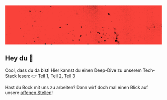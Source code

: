 ![t3n Banner](https://github.com/t3n/.github/blob/main/static/t3n_Banner.png)

## Hey du 👋

Cool, dass du da bist! Hier kannst du einen Deep-Dive zu unserem Tech-Stack lesen:
👉 [Teil 1](https://t3nbackstageblog.medium.com/deep-dive-das-ist-der-tech-stack-von-t3n-1-398d4fd1b7c0), [Teil 2](https://t3nbackstageblog.medium.com/deep-dive-das-ist-der-tech-stack-von-t3n-2-de570d52c23f), [Teil 3](https://t3nbackstageblog.medium.com/deep-dive-das-ist-der-tech-stack-von-t3n-3-6e1cdb0c8334)

Hast du Bock mit uns zu arbeiten? Dann wirf doch mal einen Blick auf unsere [offenen Stellen](https://t3n.de/jobs-bei-t3n/)!
